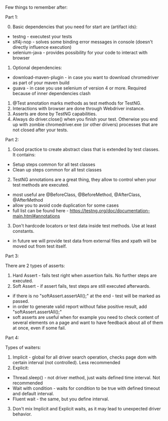 Few things to remember after:


Part 1:

00) Basic dependencies that you need for start are (artifact ids):
  - testng - executest your tests
  - slf4j-nop - solves some binding error messages in console (doesn't directly influence execution)
  - selenium-java - provides possibility for your code to interact with browser
01) Optional dependencies:
  - download-maven-plugin - in case you want to download chromedriver as part of your maven build
  - guava - in case you use selenium of version 4 or more. Required because of inner dependencies clash

1) @Test annotation marks methods as test methods for TestNG.
2) Interactions with browser are done through Webdriver instance.
3) Asserts are done by TestNG capabilities.
4) Always do driver.close() when you finish your test. Otherwise you end up with zombie chromedriver.exe (or other drivers)
processes that are not closed after your tests.



Part 2:

1) Good practice to create abstract class that is extended by test classes. It contains:
  - Setup steps common for all test classes
  - Clean up steps common for all test classes

2) TestNG annotations are a great thing, they allow to control when your test methods are executed.
  - most useful are @BeforeClass, @BeforeMethod, @AfterClass, @AfterMethod
  - allow you to avoid code duplication for some cases
  - full list can be found here - https://testng.org/doc/documentation-main.html#annotations

3) Don't hardcode locators or test data inside test methods. Use at least constants.
  - in future we will provide test data from external files and xpath will be moved out from test itself.

Part 3:

There are 2 types of asserts:
1) Hard Assert - fails test right when assertion fails. No further steps are executed.
2) Soft Assert - if assert fails, test steps are still executed afterwards.
 - if there is no "softAssert.assertAll();" at the end - test will be marked as passed.
 - in order to generate valid report without false positive result, add "softAssert.assertAll();"
 - soft asserts are useful when for example you need to check content of several elements on a page
  and want to have feedback about all of them at once, even if some fail.


Part 4:

Types of waiters:
1) Implicit - global for all driver search operation, checks page dom with certain interval (not controlled).
  Less recommended
2) Explicit:
  - Thread.sleep() - not driver method, just waits defined time interval. Not recommended
  - Wait with condition - waits for condition to be true with defined timeout and default interval.
  - Fluent wait - the same, but you define interval.
3) Don't mix Implicit and Explicit waits, as it may lead to unexpected driver behavior.

